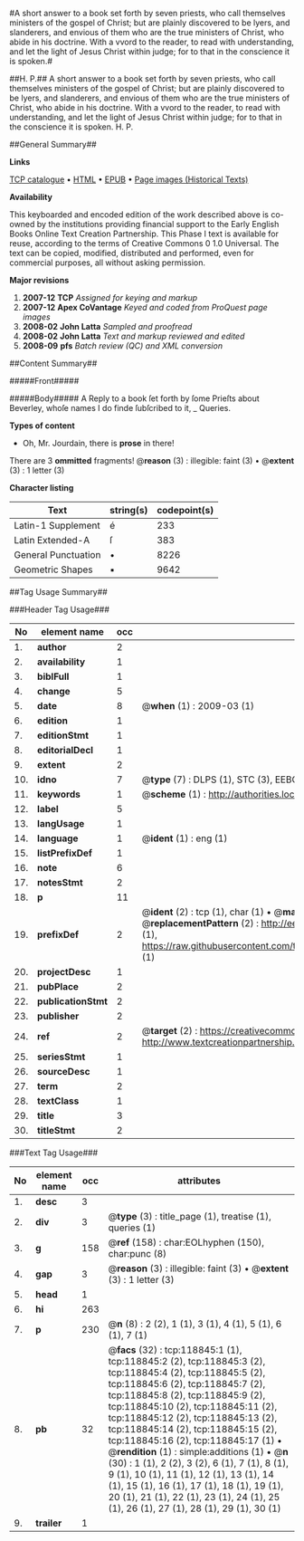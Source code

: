 #A short answer to a book set forth by seven priests, who call themselves ministers of the gospel of Christ; but are plainly discovered to be lyers, and slanderers, and envious of them who are the true ministers of Christ, who abide in his doctrine. With a vvord to the reader, to read with understanding, and let the light of Jesus Christ within judge; for to that in the conscience it is spoken.#

##H. P.##
A short answer to a book set forth by seven priests, who call themselves ministers of the gospel of Christ; but are plainly discovered to be lyers, and slanderers, and envious of them who are the true ministers of Christ, who abide in his doctrine. With a vvord to the reader, to read with understanding, and let the light of Jesus Christ within judge; for to that in the conscience it is spoken.
H. P.

##General Summary##

**Links**

[TCP catalogue](http://www.ota.ox.ac.uk/tcp/)  • 
[HTML](http://tei.it.ox.ac.uk/tcp/Texts-HTML/free/A91/A91052.html)  • 
[EPUB](http://tei.it.ox.ac.uk/tcp/Texts-EPUB/free/A91/A91052.epub) • 
[Page images (Historical Texts)](https://data.historicaltexts.jisc.ac.uk/view?pubId=eebo-99866569e&pageId=eebo-99866569e-118845-1)

**Availability**

This keyboarded and encoded edition of the
	       work described above is co-owned by the institutions
	       providing financial support to the Early English Books
	       Online Text Creation Partnership. This Phase I text is
	       available for reuse, according to the terms of Creative
	       Commons 0 1.0 Universal. The text can be copied,
	       modified, distributed and performed, even for
	       commercial purposes, all without asking permission.

**Major revisions**

1. __2007-12__ __TCP__ *Assigned for keying and markup*
1. __2007-12__ __Apex CoVantage__ *Keyed and coded from ProQuest page images*
1. __2008-02__ __John Latta__ *Sampled and proofread*
1. __2008-02__ __John Latta__ *Text and markup reviewed and edited*
1. __2008-09__ __pfs__ *Batch review (QC) and XML conversion*

##Content Summary##

#####Front#####

#####Body#####
A Reply to a book ſet forth by ſome Prieſts about Beverley, whoſe names I do finde ſubſcribed to it,
    _ Queries.

**Types of content**

  * Oh, Mr. Jourdain, there is **prose** in there!

There are 3 **ommitted** fragments! 
 @__reason__ (3) : illegible: faint (3)  •  @__extent__ (3) : 1 letter (3)

**Character listing**


|Text|string(s)|codepoint(s)|
|---|---|---|
|Latin-1 Supplement|é|233|
|Latin Extended-A|ſ|383|
|General Punctuation|•|8226|
|Geometric Shapes|▪|9642|

##Tag Usage Summary##

###Header Tag Usage###

|No|element name|occ|attributes|
|---|---|---|---|
|1.|__author__|2||
|2.|__availability__|1||
|3.|__biblFull__|1||
|4.|__change__|5||
|5.|__date__|8| @__when__ (1) : 2009-03 (1)|
|6.|__edition__|1||
|7.|__editionStmt__|1||
|8.|__editorialDecl__|1||
|9.|__extent__|2||
|10.|__idno__|7| @__type__ (7) : DLPS (1), STC (3), EEBO-CITATION (1), PROQUEST (1), VID (1)|
|11.|__keywords__|1| @__scheme__ (1) : http://authorities.loc.gov/ (1)|
|12.|__label__|5||
|13.|__langUsage__|1||
|14.|__language__|1| @__ident__ (1) : eng (1)|
|15.|__listPrefixDef__|1||
|16.|__note__|6||
|17.|__notesStmt__|2||
|18.|__p__|11||
|19.|__prefixDef__|2| @__ident__ (2) : tcp (1), char (1)  •  @__matchPattern__ (2) : ([0-9\-]+):([0-9IVX]+) (1), (.+) (1)  •  @__replacementPattern__ (2) : http://eebo.chadwyck.com/downloadtiff?vid=$1&page=$2 (1), https://raw.githubusercontent.com/textcreationpartnership/Texts/master/tcpchars.xml#$1 (1)|
|20.|__projectDesc__|1||
|21.|__pubPlace__|2||
|22.|__publicationStmt__|2||
|23.|__publisher__|2||
|24.|__ref__|2| @__target__ (2) : https://creativecommons.org/publicdomain/zero/1.0/ (1), http://www.textcreationpartnership.org/docs/. (1)|
|25.|__seriesStmt__|1||
|26.|__sourceDesc__|1||
|27.|__term__|2||
|28.|__textClass__|1||
|29.|__title__|3||
|30.|__titleStmt__|2||


###Text Tag Usage###

|No|element name|occ|attributes|
|---|---|---|---|
|1.|__desc__|3||
|2.|__div__|3| @__type__ (3) : title_page (1), treatise (1), queries (1)|
|3.|__g__|158| @__ref__ (158) : char:EOLhyphen (150), char:punc (8)|
|4.|__gap__|3| @__reason__ (3) : illegible: faint (3)  •  @__extent__ (3) : 1 letter (3)|
|5.|__head__|1||
|6.|__hi__|263||
|7.|__p__|230| @__n__ (8) : 2 (2), 1 (1), 3 (1), 4 (1), 5 (1), 6 (1), 7 (1)|
|8.|__pb__|32| @__facs__ (32) : tcp:118845:1 (1), tcp:118845:2 (2), tcp:118845:3 (2), tcp:118845:4 (2), tcp:118845:5 (2), tcp:118845:6 (2), tcp:118845:7 (2), tcp:118845:8 (2), tcp:118845:9 (2), tcp:118845:10 (2), tcp:118845:11 (2), tcp:118845:12 (2), tcp:118845:13 (2), tcp:118845:14 (2), tcp:118845:15 (2), tcp:118845:16 (2), tcp:118845:17 (1)  •  @__rendition__ (1) : simple:additions (1)  •  @__n__ (30) : 1 (1), 2 (2), 3 (2), 6 (1), 7 (1), 8 (1), 9 (1), 10 (1), 11 (1), 12 (1), 13 (1), 14 (1), 15 (1), 16 (1), 17 (1), 18 (1), 19 (1), 20 (1), 21 (1), 22 (1), 23 (1), 24 (1), 25 (1), 26 (1), 27 (1), 28 (1), 29 (1), 30 (1)|
|9.|__trailer__|1||

